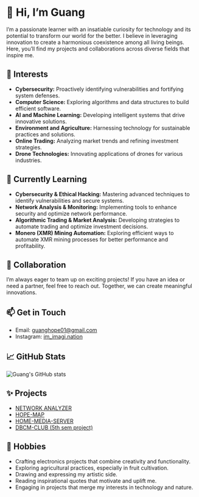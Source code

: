 # 👋 Hi, I’m Guang

I’m a passionate learner with an insatiable curiosity for technology and its potential to transform our world for the better. I believe in leveraging innovation to create a harmonious coexistence among all living beings. Here, you’ll find my projects and collaborations across diverse fields that inspire me.

## 👀 Interests

- **Cybersecurity:** Proactively identifying vulnerabilities and fortifying system defenses.
- **Computer Science:** Exploring algorithms and data structures to build efficient software.
- **AI and Machine Learning:** Developing intelligent systems that drive innovative solutions.
- **Environment and Agriculture:** Harnessing technology for sustainable practices and solutions.
- **Online Trading:** Analyzing market trends and refining investment strategies.
- **Drone Technologies:** Innovating applications of drones for various industries.

## 🌱 Currently Learning

- **Cybersecurity & Ethical Hacking:** Mastering advanced techniques to identify vulnerabilities and secure systems.
- **Network Analysis & Monitoring:** Implementing tools to enhance security and optimize network performance.
- **Algorithmic Trading & Market Analysis:** Developing strategies to automate trading and optimize investment decisions.
- **Monero (XMR) Mining Automation:** Exploring efficient ways to automate XMR mining processes for better performance and profitability.


## 💞️ Collaboration

I’m always eager to team up on exciting projects! If you have an idea or need a partner, feel free to reach out. Together, we can create meaningful innovations.

## 📫 Get in Touch

- Email: guanghope01@gmail.com 
- Instagram: [im_imagi.nation](https://www.instagram.com/im_imagi.nation?igsh=MTR3OWFta243MDUwdw==)

## 📈 GitHub Stats

![Guang's GitHub stats](https://github-readme-stats.vercel.app/api?username=guang84&show_icons=true&theme=radical)

## ✨ Projects

- [NETWORK ANALYZER](https://guang84.github.io/Network-Analyzer/)
- [HOPE-MAP](https://guang84.github.io/hope-map/)
- [HOME-MEDIA-SERVER](https://github.com/Guang84/HomeMedia_Server.git)
- [DBCM-CLUB (5th sem project)](https://guang84.github.io/DBCMCLUBS/)

## 🎨 Hobbies

- Crafting electronics projects that combine creativity and functionality.
- Exploring agricultural practices, especially in fruit cultivation.
- Drawing and expressing my artistic side.
- Reading inspirational quotes that motivate and uplift me.
- Engaging in projects that merge my interests in technology and nature.
